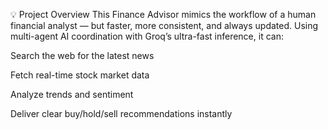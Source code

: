 💡 Project Overview
This Finance Advisor mimics the workflow of a human financial analyst — but faster, more consistent, and always updated.
Using multi-agent AI coordination with Groq’s ultra-fast inference, it can:

Search the web for the latest news

Fetch real-time stock market data

Analyze trends and sentiment

Deliver clear buy/hold/sell recommendations instantly

